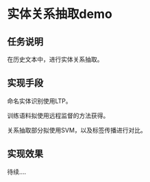 # 实体关系抽取demo

## 任务说明
在历史文本中，进行实体关系抽取。

## 实现手段
命名实体识别使用LTP。

训练语料拟使用远程监督的方法获得。

关系抽取部分拟使用SVM，以及标签传播进行对比。

## 实现效果

待续....
